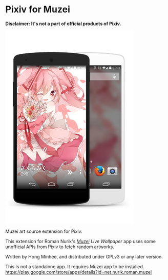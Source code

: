 Pixiv for Muzei
===============

**Disclaimer: It's not a part of official products of Pixiv.**

<img src="preview.png" width="400" height="600">

Muzei art source extension for Pixiv.

This extension for Roman Nurik's *[Muzei][] Live Wallpaper* app uses some
unofficial APIs from Pixiv to fetch random artworks.

Written by Hong Minhee, and distributed under GPLv3 or any later version.

This is not a standalone app.  It requires Muzei app to be installed.
https://play.google.com/store/apps/details?id=net.nurik.roman.muzei

[Muzei]: http://www.muzei.co/

